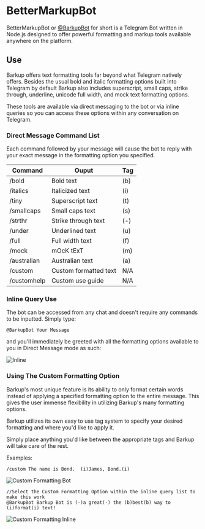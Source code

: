 # BetterMarkupBot
BetterMarkupBot or [@BarkupBot](https://telegram.me/BarkupBot) for short is a Telegram Bot written in Node.js designed to offer powerful formatting and markup tools available anywhere on the platform.

## Use
Barkup offers text formatting tools far beyond what Telegram natively offers. Besides the usual bold and italic formatting options built into Telegram by default Barkup also includes superscript, small caps, strike through, underline, unicode full width, and mock text formatting options. 

These tools are available via direct messaging to the bot or via inline queries so you can access these options within any conversation on Telegram. 

### Direct Message Command List
Each command followed by your message will cause the bot to reply with your exact message in the formatting option you specified. 

|Command   |     Ouput        |Tag|
|----------|------------------|---|
|/bold     |Bold text         |(b)|
|/italics  |Italicized text   |(i)|
|/tiny     |Superscript text  |(t)|
|/smallcaps|Small caps text   |(s)|
|/strthr   |Strike through text|(-)|
|/under    |Underlined text    |(u)|
|/full     |Full width text    |(f)|
|/mock     |mOcK tExT          |(m)|
|/australian |Australian text  |(a)|
|/custom   |Custom formatted text|N/A|
|/customhelp|Custom use guide|   N/A|

### Inline Query Use
The bot can be accessed from any chat and doesn't require any commands to be inputted. Simply type:

`@BarkupBot Your Message`

and you'll immediately be greeted with all the formatting options available to you in Direct Message mode as such:

![Inline](https://image.ibb.co/nKZZ5J/Capture.png)

### Using The Custom Formatting Option

Barkup's most unique feature is its ability to only format certain words instead of applying a specified formatting option to the entire message. This gives the user immense flexibility in utilizing Barkup's many formatting options.

Barkup utilizes its own easy to use tag system to specify your desired formatting and where you'd like to apply it.

Simply place anything you'd like between the appropriate tags and Barkup will take care of the rest. 

Examples:

`/custom The name is Bond.  (i)James, Bond.(i)`

![Custom Formatting Bot](https://image.ibb.co/ev5DFJ/customformatting.png)

```
//Select the Custom Formatting Option within the inline query list to make this work
@BarkupBot Barkup Bot is (-)a great(-) the (b)best(b) way to (i)format(i) text!
```

![Custom Formatting Inline](https://image.ibb.co/fAdN9d/customformattinginline.png)




